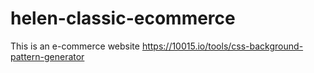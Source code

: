 # helen-classic-ecommerce
This is an e-commerce website
https://10015.io/tools/css-background-pattern-generator